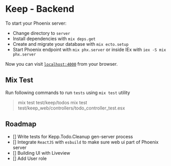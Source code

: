 # Keep -  Backend

To start your Phoenix server:

  * Change directory to `server`
  * Install dependencies with `mix deps.get`
  * Create and migrate your database with `mix ecto.setup`
  * Start Phoenix endpoint with `mix phx.server` or inside IEx with `iex -S mix phx.server`

Now you can visit [`localhost:4000`](http://localhost:4000) from your browser.


## Mix Test

Run following commands to run `tests` using `mix test` utility

> mix test test/keep/todos
> mix test test/keep_web/controllers/todo_controller_test.esx

## Roadmap

- [] Write tests for Kepp.Todo.Cleanup gen-server process
- [] Integrate `ReactJS` with `esbuild` to make sure web ui part of Phoenix server
- [] Building UI with Liveview
- [] Add User role